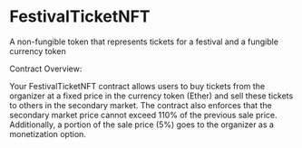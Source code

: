 # FestivalTicketNFT
A non-fungible token that represents tickets for a festival and a fungible currency token


Contract Overview:


Your FestivalTicketNFT contract allows users to buy tickets from the organizer at a fixed price in the currency token (Ether) and sell these tickets to others in the secondary market. The contract also enforces that the secondary market price cannot exceed 110% of the previous sale price. Additionally, a portion of the sale price (5%) goes to the organizer as a monetization option.
